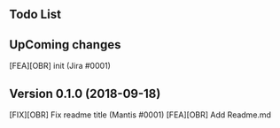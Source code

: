 ## Todo List

## UpComing changes
[FEA][OBR] init (Jira #0001)

## Version 0.1.0 (2018-09-18)
[FIX][OBR] Fix readme title (Mantis #0001)
[FEA][OBR] Add Readme.md